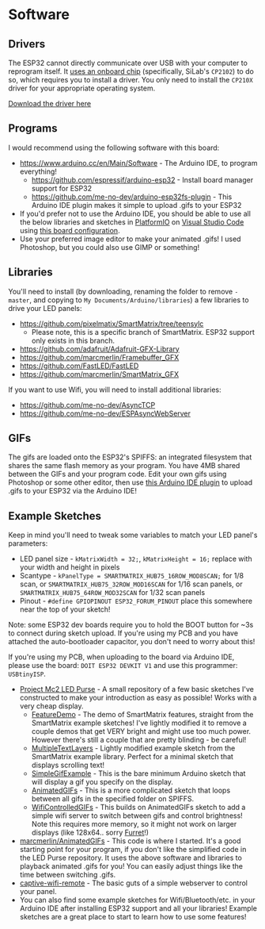 # Software

## Drivers
The ESP32 cannot directly communicate over USB with your computer to reprogram itself. It [uses an onboard chip](https://docs.espressif.com/projects/esp-idf/en/latest/get-started/establish-serial-connection.html) (specifically, SiLab's `CP2102`) to do so, which requires you to install a driver. You only need to install the `CP210X` driver for your appropriate operating system.

[Download the driver here](https://www.silabs.com/products/development-tools/software/usb-to-uart-bridge-vcp-drivers)

## Programs
I would recommend using the following software with this board:
* https://www.arduino.cc/en/Main/Software - The Arduino IDE, to program everything!
  * https://github.com/espressif/arduino-esp32 - Install board manager support for ESP32
  * https://github.com/me-no-dev/arduino-esp32fs-plugin - This Arduino IDE plugin makes it simple to upload .gifs to your ESP32
* If you'd prefer not to use the Arduino IDE, you should be able to use all the below libraries and sketches in [PlatformIO](https://platformio.org/) on [Visual Studio Code](https://platformio.org/platformio-ide) using [this board configuration](https://docs.platformio.org/en/latest/boards/espressif32/esp32doit-devkit-v1.html).
* Use your preferred image editor to make your animated .gifs! I used Photoshop, but you could also use GIMP or something!

## Libraries
You'll need to install (by downloading, renaming the folder to remove `-master`, and copying to `My Documents/Arduino/libraries`) a few libraries to drive your LED panels:
* https://github.com/pixelmatix/SmartMatrix/tree/teensylc
  * Please note, this is a specific branch of SmartMatrix. ESP32 support only exists in this branch.
* https://github.com/adafruit/Adafruit-GFX-Library
* https://github.com/marcmerlin/Framebuffer_GFX
* https://github.com/FastLED/FastLED
* https://github.com/marcmerlin/SmartMatrix_GFX

If you want to use Wifi, you will need to install additional libraries:
* https://github.com/me-no-dev/AsyncTCP
* https://github.com/me-no-dev/ESPAsyncWebServer

## GIFs
The gifs are loaded onto the ESP32's SPIFFS: an integrated filesystem that shares the same flash memory as your program.  You have 4MB shared between the GIFs and your program code. Edit your own gifs using Photoshop or some other editor, then use [this Arduino IDE plugin](https://github.com/me-no-dev/arduino-esp32fs-plugin) to upload .gifs to your ESP32 via the Arduino IDE!

## Example Sketches
Keep in mind you'll need to tweak some variables to match your LED panel's parameters:
* LED panel size - `kMatrixWidth = 32;`, `kMatrixHeight = 16;` replace with your width and height in pixels
* Scantype - `kPanelType = SMARTMATRIX_HUB75_16ROW_MOD8SCAN;` for 1/8 scan, or `SMARTMATRIX_HUB75_32ROW_MOD16SCAN` for 1/16 scan panels, or `SMARTMATRIX_HUB75_64ROW_MOD32SCAN` for 1/32 scan panels
* Pinout - `#define GPIOPINOUT ESP32_FORUM_PINOUT` place this somewhere near the top of your sketch!

Note: some ESP32 dev boards require you to hold the BOOT button for ~3s to connect during sketch upload. If you're using my PCB and you have attached the auto-bootloader capacitor, you don't need to worry about this!

If you're using my PCB, when uploading to the board via Arduino IDE, please use the board: `DOIT ESP32 DEVKIT V1` and use this programmer: `USBtinyISP`.

* [Project Mc2 LED Purse](https://github.com/rorosaurus/project-mc2-led-purse) - A small repository of a few basic sketches I've constructed to make your introduction as easy as possible! Works with a very cheap display.
  * [FeatureDemo](https://github.com/rorosaurus/project-mc2-led-purse/tree/master/FeatureDemo) - The demo of SmartMatrix features, straight from the SmartMatrix example sketches! I've lightly modified it to remove a couple demos that get VERY bright and might use too much power. However there's still a couple that are pretty blinding - be careful!
  * [MultipleTextLayers](https://github.com/rorosaurus/project-mc2-led-purse/tree/master/MultipleTextLayers) - Lightly modified example sketch from the SmartMatrix example library. Perfect for a minimal sketch that displays scrolling text!
  * [SimpleGifExample](https://github.com/rorosaurus/project-mc2-led-purse/tree/master/SimpleGifExample) - This is the bare minimum Arduino sketch that will display a gif you specify on the display.  
  * [AnimatedGIFs](https://github.com/rorosaurus/project-mc2-led-purse/tree/master/AnimatedGIFs) - This is a more complicated sketch that loops between all gifs in the specified folder on SPIFFS.
  * [WifiControlledGIFs](https://github.com/rorosaurus/project-mc2-led-purse/tree/master/WifiControlledGIFs) - This builds on AnimatedGIFs sketch to add a simple wifi server to switch between gifs and control brightness! Note this requires more memory, so it might not work on larger displays (like 128x64.. sorry [Furret](https://github.com/rorosaurus/FurretTotem)!)
* [marcmerlin/AnimatedGIFs](https://github.com/marcmerlin/AnimatedGIFs) - This code is where I started. It's a good starting point for your program, if you don't like the simplified code in the LED Purse repository. It uses the above software and libraries to playback animated .gifs for you! You can easily adjust things like the time between switching .gifs. 
* [captive-wifi-remote](https://github.com/rorosaurus/captive-wifi-remote) - The basic guts of a simple webserver to control your panel.
* You can also find some example sketches for Wifi/Bluetooth/etc. in your Arduino IDE after installing ESP32 support and all your libraries! Example sketches are a great place to start to learn how to use some features!
